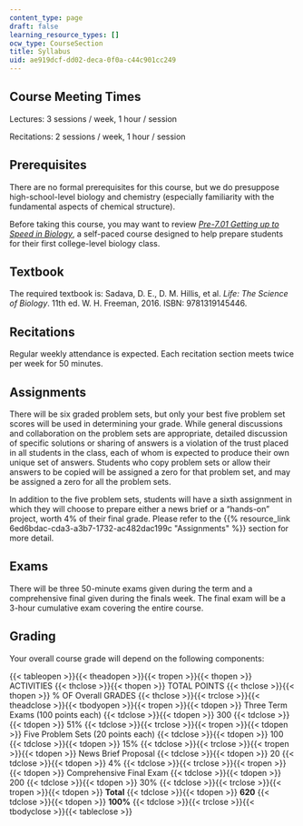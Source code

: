 ```yaml
---
content_type: page
draft: false
learning_resource_types: []
ocw_type: CourseSection
title: Syllabus
uid: ae919dcf-dd02-deca-0f0a-c44c901cc249
---
```

## Course Meeting Times

Lectures: 3 sessions / week, 1 hour / session

Recitations: 2 sessions / week, 1 hour / session

## Prerequisites

There are no formal prerequisites for this course, but we do presuppose high-school-level biology and chemistry (especially familiarity with the fundamental aspects of chemical structure).

Before taking this course, you may want to review [_Pre-7.01 Getting up to Speed in Biology_](https://ocwnext.odl.mit.edu/courses/res-7-001-pre-7-01-getting-up-to-speed-in-biology-summer-2019/), a self-paced course designed to help prepare students for their first college-level biology class.

## Textbook

The required textbook is: Sadava, D. E., D. M. Hillis, et al. _Life: The Science of Biology_. 11th ed. W. H. Freeman, 2016. ISBN: 9781319145446.

## Recitations

Regular weekly attendance is expected. Each recitation section meets twice per week for 50 minutes.

## Assignments

There will be six graded problem sets, but only your best five problem set scores will be used in determining your grade. While general discussions and collaboration on the problem sets are appropriate, detailed discussion of specific solutions or sharing of answers is a violation of the trust placed in all students in the class, each of whom is expected to produce their own unique set of answers. Students who copy problem sets or allow their answers to be copied will be assigned a zero for that problem set, and may be assigned a zero for all the problem sets.

In addition to the five problem sets, students will have a sixth assignment in which they will choose to prepare either a news brief or a “hands-on” project, worth 4% of their final grade. Please refer to the {{% resource_link 6ed6bdac-cda3-a3b7-1732-ac482dac199c "Assignments" %}} section for more detail.

## Exams

There will be three 50-minute exams given during the term and a comprehensive final given during the finals week. The final exam will be a 3-hour cumulative exam covering the entire course.

## Grading

Your overall course grade will depend on the following components:

{{< tableopen >}}{{< theadopen >}}{{< tropen >}}{{< thopen >}}
ACTIVITIES
{{< thclose >}}{{< thopen >}}
TOTAL POINTS
{{< thclose >}}{{< thopen >}}
% OF Overall GRADES
{{< thclose >}}{{< trclose >}}{{< theadclose >}}{{< tbodyopen >}}{{< tropen >}}{{< tdopen >}}
Three Term Exams (100 points each)
{{< tdclose >}}{{< tdopen >}}
300
{{< tdclose >}}{{< tdopen >}}
51%
{{< tdclose >}}{{< trclose >}}{{< tropen >}}{{< tdopen >}}
Five Problem Sets (20 points each)
{{< tdclose >}}{{< tdopen >}}
100
{{< tdclose >}}{{< tdopen >}}
15%
{{< tdclose >}}{{< trclose >}}{{< tropen >}}{{< tdopen >}}
News Brief Proposal
{{< tdclose >}}{{< tdopen >}}
20
{{< tdclose >}}{{< tdopen >}}
4%
{{< tdclose >}}{{< trclose >}}{{< tropen >}}{{< tdopen >}}
Comprehensive Final Exam
{{< tdclose >}}{{< tdopen >}}
200
{{< tdclose >}}{{< tdopen >}}
30%
{{< tdclose >}}{{< trclose >}}{{< tropen >}}{{< tdopen >}}
**Total**
{{< tdclose >}}{{< tdopen >}}
**620**
{{< tdclose >}}{{< tdopen >}}
**100%**
{{< tdclose >}}{{< trclose >}}{{< tbodyclose >}}{{< tableclose >}}